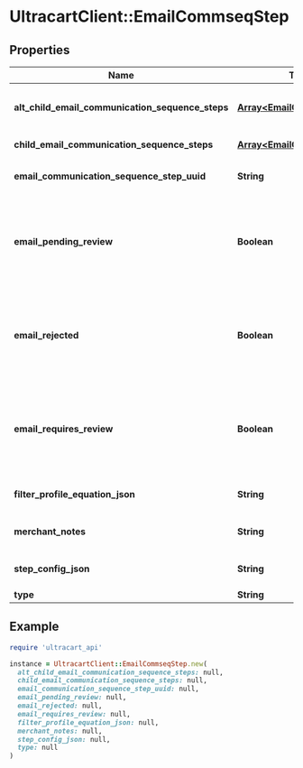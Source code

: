 # UltracartClient::EmailCommseqStep

## Properties

| Name | Type | Description | Notes |
| ---- | ---- | ----------- | ----- |
| **alt_child_email_communication_sequence_steps** | [**Array&lt;EmailCommseqStep&gt;**](EmailCommseqStep.md) | Array of child steps for the alternate path | [optional] |
| **child_email_communication_sequence_steps** | [**Array&lt;EmailCommseqStep&gt;**](EmailCommseqStep.md) | Array of child steps | [optional] |
| **email_communication_sequence_step_uuid** | **String** | Email commseq step UUID | [optional] |
| **email_pending_review** | **Boolean** | True if the content of the email associated with this step is pending review by UltraCart | [optional] |
| **email_rejected** | **Boolean** | True if the content of the email associated with this step was rejected during review by UltraCart | [optional] |
| **email_requires_review** | **Boolean** | True if the content of the email associated with this step requires review by UltraCart | [optional] |
| **filter_profile_equation_json** | **String** | Filter profile equation JSON | [optional] |
| **merchant_notes** | **String** | Internal merchant notes | [optional] |
| **step_config_json** | **String** | Arbitrary Configuration for a step | [optional] |
| **type** | **String** | Type of step | [optional] |

## Example

```ruby
require 'ultracart_api'

instance = UltracartClient::EmailCommseqStep.new(
  alt_child_email_communication_sequence_steps: null,
  child_email_communication_sequence_steps: null,
  email_communication_sequence_step_uuid: null,
  email_pending_review: null,
  email_rejected: null,
  email_requires_review: null,
  filter_profile_equation_json: null,
  merchant_notes: null,
  step_config_json: null,
  type: null
)
```

